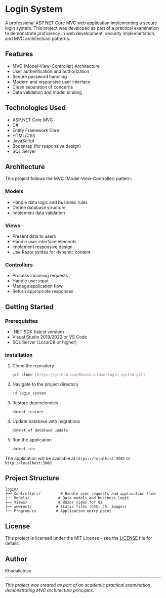 # Login System

A professional ASP.NET Core MVC web application implementing a secure login system. This project was developed as part of a practical examination to demonstrate proficiency in web development, security implementation, and MVC architectural patterns.

## Features

- MVC (Model-View-Controller) Architecture
- User authentication and authorization
- Secure password handling
- Modern and responsive user interface
- Clean separation of concerns
- Data validation and model binding

## Technologies Used

- ASP.NET Core MVC
- C#
- Entity Framework Core
- HTML/CSS
- JavaScript
- Bootstrap (for responsive design)
- SQL Server

## Architecture

This project follows the MVC (Model-View-Controller) pattern:

### Models
- Handle data logic and business rules
- Define database structure
- Implement data validation

### Views
- Present data to users
- Handle user interface elements
- Implement responsive design
- Use Razor syntax for dynamic content

### Controllers
- Process incoming requests
- Handle user input
- Manage application flow
- Return appropriate responses

## Getting Started

### Prerequisites

- .NET SDK (latest version)
- Visual Studio 2019/2022 or VS Code
- SQL Server (LocalDB or higher)

### Installation

1. Clone the repository
   ```bash
   git clone [https://github.com/Khadalicioso/login_system.git]
   ```

2. Navigate to the project directory
   ```bash
   cd login_system
   ```

3. Restore dependencies
   ```bash
   dotnet restore
   ```

4. Update database with migrations
   ```bash
   dotnet ef database update
   ```

5. Run the application
   ```bash
   dotnet run
   ```

The application will be available at `https://localhost:5001` or `http://localhost:5000`

## Project Structure

```
login/
├── Controllers/         # Handle user requests and application flow
├── Models/             # Data models and business logic
├── Views/              # Razor views for UI
├── wwwroot/           # Static files (CSS, JS, images)
└── Program.cs         # Application entry point
```

## License

This project is licensed under the MIT License - see the [LICENSE](LICENSE) file for details.

## Author

Khadalicioso

---
*This project was created as part of an academic practical examination demonstrating MVC architecture principles.*
